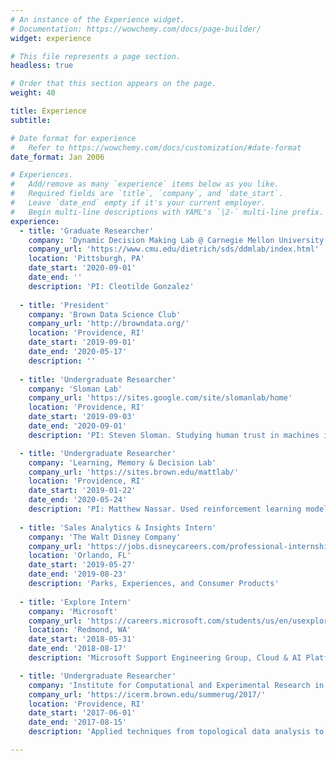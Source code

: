 ```yaml
---
# An instance of the Experience widget.
# Documentation: https://wowchemy.com/docs/page-builder/
widget: experience

# This file represents a page section.
headless: true

# Order that this section appears on the page.
weight: 40

title: Experience
subtitle:

# Date format for experience
#   Refer to https://wowchemy.com/docs/customization/#date-format
date_format: Jan 2006

# Experiences.
#   Add/remove as many `experience` items below as you like.
#   Required fields are `title`, `company`, and `date_start`.
#   Leave `date_end` empty if it's your current employer.
#   Begin multi-line descriptions with YAML's `|2-` multi-line prefix.
experience:
  - title: 'Graduate Researcher'
    company: 'Dynamic Decision Making Lab @ Carnegie Mellon University'
    company_url: 'https://www.cmu.edu/dietrich/sds/ddmlab/index.html'
    location: 'Pittsburgh, PA'
    date_start: '2020-09-01'
    date_end: ''
    description: 'PI: Cleotilde Gonzalez'
    
  - title: 'President'
    company: 'Brown Data Science Club'
    company_url: 'http://browndata.org/'
    location: 'Providence, RI'
    date_start: '2019-09-01'
    date_end: '2020-05-17'
    description: ''
  
  - title: 'Undergraduate Researcher'
    company: 'Sloman Lab'
    company_url: 'https://sites.google.com/site/slomanlab/home'
    location: 'Providence, RI'
    date_start: '2019-09-03'
    date_end: '2020-09-01'
    description: 'PI: Steven Sloman. Studying human trust in machines in the workplace through behavioral experimentation.'

  - title: 'Undergraduate Researcher'
    company: 'Learning, Memory & Decision Lab'
    company_url: 'https://sites.brown.edu/mattlab/'
    location: 'Providence, RI'
    date_start: '2019-01-22'
    date_end: '2020-05-24'
    description: 'PI: Matthew Nassar. Used reinforcement learning models to understand how place field remapping might be used to improve learning in dynamic environments through simulations of the multi-armed bandit task.'
 
  - title: 'Sales Analytics & Insights Intern'
    company: 'The Walt Disney Company'
    company_url: 'https://jobs.disneycareers.com/professional-internships'
    location: 'Orlando, FL'
    date_start: '2019-05-27'
    date_end: '2019-08-23'
    description: 'Parks, Experiences, and Consumer Products'
 
  - title: 'Explore Intern'
    company: 'Microsoft'
    company_url: 'https://careers.microsoft.com/students/us/en/usexploremicrosoftprogram'
    location: 'Redmond, WA'
    date_start: '2018-05-31'
    date_end: '2018-08-17'
    description: 'Microsoft Support Engineering Group, Cloud & AI Platform'

  - title: 'Undergraduate Researcher'
    company: 'Institute for Computational and Experimental Research in Mathematics'
    company_url: 'https://icerm.brown.edu/summerug/2017/'
    location: 'Providence, RI'
    date_start: '2017-06-01'
    date_end: '2017-08-15'
    description: 'Applied techniques from topological data analysis to music information retrieval.'

---
```

